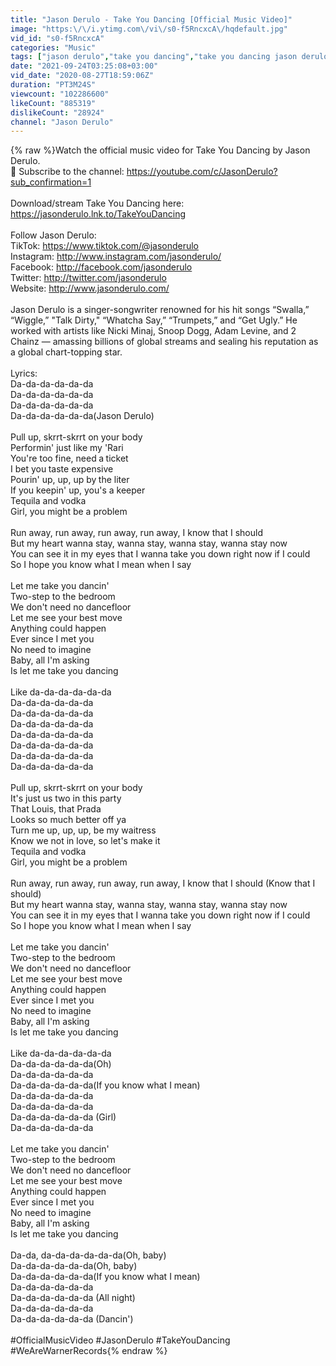 ```yaml
---
title: "Jason Derulo - Take You Dancing [Official Music Video]"
image: "https:\/\/i.ytimg.com\/vi\/s0-f5RncxcA\/hqdefault.jpg"
vid_id: "s0-f5RncxcA"
categories: "Music"
tags: ["jason derulo","take you dancing","take you dancing jason derulo"]
date: "2021-09-24T03:25:08+03:00"
vid_date: "2020-08-27T18:59:06Z"
duration: "PT3M24S"
viewcount: "102286600"
likeCount: "885319"
dislikeCount: "28924"
channel: "Jason Derulo"
---
```

{% raw %}Watch the official music video for Take You Dancing by Jason Derulo.<br />🔔 Subscribe to the channel: <a rel="nofollow" target="blank" href="https://youtube.com/c/JasonDerulo?sub_confirmation=1">https://youtube.com/c/JasonDerulo?sub_confirmation=1</a><br /><br />Download/stream Take You Dancing here: <a rel="nofollow" target="blank" href="https://jasonderulo.lnk.to/TakeYouDancing">https://jasonderulo.lnk.to/TakeYouDancing</a><br /><br />Follow Jason Derulo:<br />TikTok: <a rel="nofollow" target="blank" href="https://www.tiktok.com/@jasonderulo">https://www.tiktok.com/@jasonderulo</a> ‪<br />Instagram: <a rel="nofollow" target="blank" href="http://www.instagram.com/jasonderulo/">http://www.instagram.com/jasonderulo/</a> <br />‪Facebook: <a rel="nofollow" target="blank" href="http://facebook.com/jasonderulo">http://facebook.com/jasonderulo</a> ‪<br />Twitter: <a rel="nofollow" target="blank" href="http://twitter.com/jasonderulo">http://twitter.com/jasonderulo</a> ‪<br />Website: <a rel="nofollow" target="blank" href="http://www.jasonderulo.com/">http://www.jasonderulo.com/</a><br /><br />Jason Derulo is a singer-songwriter renowned for his hit songs “Swalla,” “Wiggle,” &quot;Talk Dirty,&quot; “Whatcha Say,” “Trumpets,” and “Get Ugly.” He worked with artists like Nicki Minaj, Snoop Dogg, Adam Levine, and 2 Chainz — amassing billions of global streams and sealing his reputation as a global chart-topping star.<br /><br />Lyrics:<br />Da-da-da-da-da-da<br />Da-da-da-da-da-da<br />Da-da-da-da-da-da<br />Da-da-da-da-da-da(Jason Derulo)<br /><br />Pull up, skrrt-skrrt on your body<br />Performin' just like my 'Rari<br />You're too fine, need a ticket<br />I bet you taste expensive<br />Pourin' up, up, up by the liter<br />If you keepin' up, you's a keeper<br />Tequila and vodka<br />Girl, you might be a problem<br /><br />Run away, run away, run away, run away, I know that I should<br />But my heart wanna stay, wanna stay, wanna stay, wanna stay now<br />You can see it in my eyes that I wanna take you down right now if I could<br />So I hope you know what I mean when I say<br /><br />Let me take you dancin'<br />Two-step to the bedroom<br />We don't need no dancefloor<br />Let me see your best move<br />Anything could happen<br />Ever since I met you<br />No need to imagine<br />Baby, all I'm asking<br />Is let me take you dancing<br /><br />Like da-da-da-da-da-da<br />Da-da-da-da-da-da<br />Da-da-da-da-da-da<br />Da-da-da-da-da-da<br />Da-da-da-da-da-da<br />Da-da-da-da-da-da<br />Da-da-da-da-da-da<br />Da-da-da-da-da-da<br /><br />Pull up, skrrt-skrrt on your body<br />It's just us two in this party<br />That Louis, that Prada<br />Looks so much better off ya<br />Turn me up, up, up, be my waitress<br />Know we not in love, so let's make it<br />Tequila and vodka<br />Girl, you might be a problem<br /><br />Run away, run away, run away, run away, I know that I should (Know that I should)<br />But my heart wanna stay, wanna stay, wanna stay, wanna stay now<br />You can see it in my eyes that I wanna take you down right now if I could<br />So I hope you know what I mean when I say<br /><br />Let me take you dancin'<br />Two-step to the bedroom<br />We don't need no dancefloor<br />Let me see your best move<br />Anything could happen<br />Ever since I met you<br />No need to imagine<br />Baby, all I'm asking<br />Is let me take you dancing<br /><br />Like da-da-da-da-da-da<br />Da-da-da-da-da-da(Oh)<br />Da-da-da-da-da-da<br />Da-da-da-da-da-da(If you know what I mean)<br />Da-da-da-da-da-da<br />Da-da-da-da-da-da<br />Da-da-da-da-da-da (Girl)<br />Da-da-da-da-da-da<br /><br />Let me take you dancin'<br />Two-step to the bedroom<br />We don't need no dancefloor<br />Let me see your best move<br />Anything could happen<br />Ever since I met you<br />No need to imagine<br />Baby, all I'm asking<br />Is let me take you dancing<br /><br />Da-da, da-da-da-da-da-da(Oh, baby)<br />Da-da-da-da-da-da(Oh, baby)<br />Da-da-da-da-da-da(If you know what I mean)<br />Da-da-da-da-da-da<br />Da-da-da-da-da-da (All night)<br />Da-da-da-da-da-da<br />Da-da-da-da-da-da (Dancin')<br /><br />#OfficialMusicVideo #JasonDerulo #TakeYouDancing #WeAreWarnerRecords{% endraw %}
